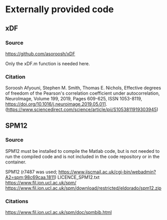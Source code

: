# Externally provided code

## xDF

### Source

https://github.com/asoroosh/xDF

Only the xDF.m function is needed here.


### Citation

Soroosh Afyouni, Stephen M. Smith, Thomas E. Nichols,
Effective degrees of freedom of the Pearson's correlation coefficient under autocorrelation,
NeuroImage,
Volume 199,
2019,
Pages 609-625,
ISSN 1053-8119,
https://doi.org/10.1016/j.neuroimage.2019.05.011.
(https://www.sciencedirect.com/science/article/pii/S1053811919303945)


## SPM12

### Source

SPM12 must be installed to compile the Matlab code, but is not needed to run the compiled code and is not included in the code repository or in the container.

SPM12 (r7487 was used; https://www.jiscmail.ac.uk/cgi-bin/webadmin?A2=spm;98c69caa.1811)
    LICENCE_SPM12.txt
    https://www.fil.ion.ucl.ac.uk/spm/
    https://www.fil.ion.ucl.ac.uk/spm/download/restricted/eldorado/spm12.zip


### Citations

https://www.fil.ion.ucl.ac.uk/spm/doc/spmbib.html